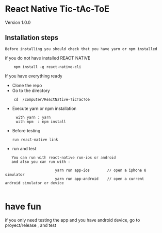 
# React Native Tic-tAc-ToE 

  Version 1.0.0
 
 ## Installation steps
  
``` Before installing you should check that you have yarn or npm installed  ``` 

  if you do not have installed  REACT NATIVE

```
    npm install -g react-native-cli
```
  If you have everything ready

 * Clone the repo 
 * Go to the directory 
 
 ```
     cd  /computer/ReactNative-TicTacToe
 ```
 * Execute yarn or npm installation 
 
 ```
      with yarn : yarn 
      with npm  : npm install
 ```
 * Before testing  
 
    ``` run react-native link  ```
    
 * run and test 
 
 ```
    You can run with react-native run-ios or android 
    and also you can run with :
                  
                        yarn run app-ios        // open a iphone 8 simulator 
                        yarn run app-android    // open a current android simulator or device 
    
 ```


# have fun
 
   if you only need testing the app and you have android device,  go to proyect/release , and test
